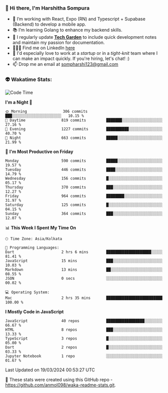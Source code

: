 ### 👋 Hi there, I'm Harshitha Sompura

- 🔧 I’m working with React, Expo (RN) and Typescript + Supabase (Backend) to develop a mobile app.
- 📚 I’m learning Golang to enhance my backend skills.
- 🌾 I regularly update **<u>[Tech Garden](https://tech-garden-hs.vercel.app/)</u>** to include quick development notes and maintain my passion for documentation.
- 👩🏻‍💻 Find me on LinkedIn <u>[here](https://www.linkedin.com/in/harshithasompura/)</u>
- 🐣 I'd especially love to work at a _startup_ or in a _tight-knit_ team where I can make an impact quickly. If you're hiring, let's chat! :)
- 📫 Drop me an email at [sompharshi123@gmail.com](mailto:sompharshi123@gmail.com)

### 👽 Wakatime Stats:
<!--START_SECTION:waka-->
![Code Time](http://img.shields.io/badge/Code%20Time-45%20hrs%2019%20mins-blue)

**I'm a Night 🦉** 

```text
🌞 Morning                306 commits         ███░░░░░░░░░░░░░░░░░░░░░░   10.15 % 
🌆 Daytime                819 commits         ███████░░░░░░░░░░░░░░░░░░   27.16 % 
🌃 Evening                1227 commits        ██████████░░░░░░░░░░░░░░░   40.70 % 
🌙 Night                  663 commits         █████░░░░░░░░░░░░░░░░░░░░   21.99 % 
```
📅 **I'm Most Productive on Friday** 

```text
Monday                   590 commits         █████░░░░░░░░░░░░░░░░░░░░   19.57 % 
Tuesday                  446 commits         ████░░░░░░░░░░░░░░░░░░░░░   14.79 % 
Wednesday                156 commits         █░░░░░░░░░░░░░░░░░░░░░░░░   05.17 % 
Thursday                 370 commits         ███░░░░░░░░░░░░░░░░░░░░░░   12.27 % 
Friday                   964 commits         ████████░░░░░░░░░░░░░░░░░   31.97 % 
Saturday                 125 commits         █░░░░░░░░░░░░░░░░░░░░░░░░   04.15 % 
Sunday                   364 commits         ███░░░░░░░░░░░░░░░░░░░░░░   12.07 % 
```


📊 **This Week I Spent My Time On** 

```text
🕑︎ Time Zone: Asia/Kolkata

💬 Programming Languages: 
Dart                     2 hrs 6 mins        ████████████████████░░░░░   81.41 % 
JavaScript               15 mins             ███░░░░░░░░░░░░░░░░░░░░░░   10.03 % 
Markdown                 13 mins             ██░░░░░░░░░░░░░░░░░░░░░░░   08.55 % 
JSON                     0 secs              ░░░░░░░░░░░░░░░░░░░░░░░░░   00.02 % 

💻 Operating System: 
Mac                      2 hrs 35 mins       █████████████████████████   100.00 % 
```

**I Mostly Code in JavaScript** 

```text
JavaScript               40 repos            █████████████████░░░░░░░░   66.67 % 
HTML                     8 repos             ███░░░░░░░░░░░░░░░░░░░░░░   13.33 % 
TypeScript               3 repos             █░░░░░░░░░░░░░░░░░░░░░░░░   05.00 % 
Dart                     2 repos             █░░░░░░░░░░░░░░░░░░░░░░░░   03.33 % 
Jupyter Notebook         1 repo              ░░░░░░░░░░░░░░░░░░░░░░░░░   01.67 % 
```




 Last Updated on 19/03/2024 00:53:27 UTC
<!--END_SECTION:waka-->

👀 These stats were created using this GitHub repo - https://github.com/anmol098/waka-readme-stats.git. 
